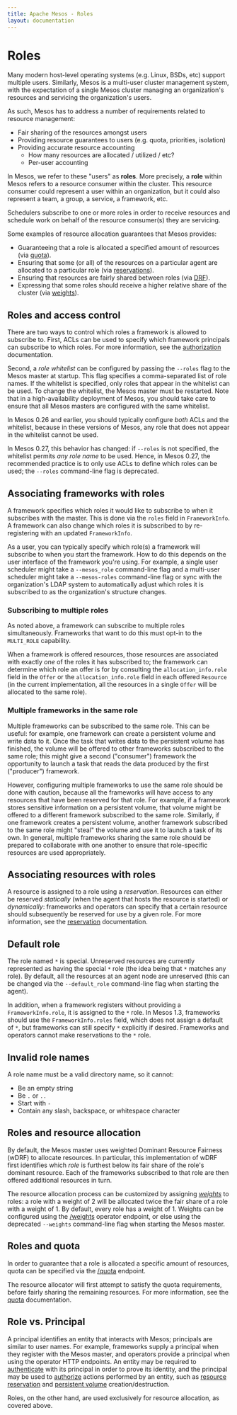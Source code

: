 ```yaml
---
title: Apache Mesos - Roles
layout: documentation
---
```


# Roles

Many modern host-level operating systems (e.g. Linux, BSDs, etc) support
multiple users. Similarly, Mesos is a multi-user cluster management system,
with the expectation of a single Mesos cluster managing an organization's
resources and servicing the organization's users.

As such, Mesos has to address a number of requirements related to resource
management:

* Fair sharing of the resources amongst users
* Providing resource guarantees to users (e.g. quota, priorities, isolation)
* Providing accurate resource accounting
    * How many resources are allocated / utilized / etc?
    * Per-user accounting

In Mesos, we refer to these "users" as __roles__. More precisely, a __role__
within Mesos refers to a resource consumer within the cluster. This resource
consumer could represent a user within an organization, but it could also
represent a team, a group, a service, a framework, etc.

Schedulers subscribe to one or more roles in order to receive resources and
schedule work on behalf of the resource consumer(s) they are servicing.

Some examples of resource allocation guarantees that Mesos provides:

* Guaranteeing that a role is allocated a specified amount of resources
  (via [quota](quota.html)).
* Ensuring that some (or all) of the resources on a particular agent
  are allocated to a particular role (via [reservations](reservation.html)).
* Ensuring that resources are fairly shared between roles
  (via [DRF](https://www.cs.berkeley.edu/~alig/papers/drf.pdf)).
* Expressing that some roles should receive a higher relative share of the
  cluster (via [weights](weights.html)).

## Roles and access control

There are two ways to control which roles a framework is allowed to subscribe
to. First, ACLs can be used to specify which framework principals can subscribe
to which roles. For more information, see the [authorization](authorization.html)
documentation.

Second, a _role whitelist_ can be configured by passing the `--roles` flag to
the Mesos master at startup. This flag specifies a comma-separated list of role
names. If the whitelist is specified, only roles that appear in the whitelist
can be used. To change the whitelist, the Mesos master must be restarted. Note
that in a high-availability deployment of Mesos, you should take care to ensure
that all Mesos masters are configured with the same whitelist.

In Mesos 0.26 and earlier, you should typically configure _both_ ACLs and the
whitelist, because in these versions of Mesos, any role that does not appear in
the whitelist cannot be used.

In Mesos 0.27, this behavior has changed: if `--roles` is not specified, the
whitelist permits _any role name_ to be used. Hence, in Mesos 0.27, the
recommended practice is to only use ACLs to define which roles can be used; the
`--roles` command-line flag is deprecated.

## Associating frameworks with roles

A framework specifies which roles it would like to subscribe to when it
subscribes with the master. This is done via the `roles` field in
`FrameworkInfo`. A framework can also change which roles it is
subscribed to by re-registering with an updated `FrameworkInfo`.

As a user, you can typically specify which role(s) a framework will
subscribe to when you start the framework. How to do this depends on the
user interface of the framework you're using. For example, a single user
scheduler might take a `--mesos_role` command-line flag and a multi-user
scheduler might take a `--mesos-roles` command-line flag or sync with
the organization's LDAP system to automatically adjust which roles it is
subscribed to as the organization's structure changes.

### Subscribing to multiple roles

As noted above, a framework can subscribe to multiple roles
simultaneously. Frameworks that want to do this must opt-in to the
`MULTI_ROLE` capability.

When a framework is offered resources, those resources are associated
with exactly _one_ of the roles it has subscribed to; the framework can
determine which role an offer is for by consulting the
`allocation_info.role` field in the `Offer` or the
`allocation_info.role` field in each offered `Resource` (in the current
implementation, all the resources in a single `Offer` will be allocated
to the same role).

<a id="roles-multiple-frameworks"></a>
### Multiple frameworks in the same role

Multiple frameworks can be subscribed to the same role. This can be useful:
for example, one framework can create a persistent volume and write data to
it. Once the task that writes data to the persistent volume has finished,
the volume will be offered to other frameworks subscribed to the same role;
this might give a second ("consumer") framework the opportunity to launch a
task that reads the data produced by the first ("producer") framework.

However, configuring multiple frameworks to use the same role should be done
with caution, because all the frameworks will have access to any resources that
have been reserved for that role. For example, if a framework stores sensitive
information on a persistent volume, that volume might be offered to a different
framework subscribed to the same role. Similarly, if one framework creates a
persistent volume, another framework subscribed to the same role might "steal"
the volume and use it to launch a task of its own. In general, multiple
frameworks sharing the same role should be prepared to collaborate with one
another to ensure that role-specific resources are used appropriately.

## Associating resources with roles

A resource is assigned to a role using a _reservation_. Resources can either be
reserved _statically_ (when the agent that hosts the resource is started) or
_dynamically_: frameworks and operators can specify that a certain resource
should subsequently be reserved for use by a given role. For more information,
see the [reservation](reservation.html) documentation.

## Default role

The role named `*` is special. Unreserved resources are currently represented
as having the special `*` role (the idea being that `*` matches any role). By
default, all the resources at an agent node are unreserved (this can be changed
via the `--default_role` command-line flag when starting the agent).

In addition, when a framework registers without providing a
`FrameworkInfo.role`, it is assigned to the `*` role. In Mesos 1.3, frameworks
should use the `FrameworkInfo.roles` field, which does not assign a default of
`*`, but frameworks can still specify `*` explicitly if desired. Frameworks
and operators cannot make reservations to the `*` role.

## Invalid role names

A role name must be a valid directory name, so it cannot:

* Be an empty string
* Be `.` or `..`
* Start with `-`
* Contain any slash, backspace, or whitespace character

## Roles and resource allocation

By default, the Mesos master uses weighted Dominant Resource Fairness (wDRF) to
allocate resources. In particular, this implementation of wDRF first identifies
which _role_ is furthest below its fair share of the role's dominant resource.
Each of the frameworks subscribed to that role are then offered additional
resources in turn.

The resource allocation process can be customized by assigning
_[weights](weights.html)_ to roles: a role with a weight of 2 will be allocated
twice the fair share of a role with a weight of 1. By default, every role has a
weight of 1. Weights can be configured using the
[/weights](endpoints/master/weights.html) operator endpoint, or else using the
deprecated `--weights` command-line flag when starting the Mesos master.

## Roles and quota

In order to guarantee that a role is allocated a specific amount of resources,
quota can be specified via the [/quota](endpoints/master/quota.html) endpoint.

The resource allocator will first attempt to satisfy the quota requirements,
before fairly sharing the remaining resources. For more information, see the
[quota](quota.html) documentation.

## Role vs. Principal

A principal identifies an entity that interacts with Mesos; principals are
similar to user names. For example, frameworks supply a principal when they
register with the Mesos master, and operators provide a principal when using the
operator HTTP endpoints. An entity may be required to
[authenticate](authentication.html) with its principal in order to prove its
identity, and the principal may be used to [authorize](authorization.html) actions
performed by an entity, such as [resource reservation](reservation.html) and
[persistent volume](persistent-volume.html) creation/destruction.

Roles, on the other hand, are used exclusively for resource allocation, as
covered above.
